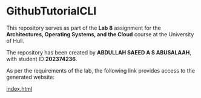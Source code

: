# GithubTutorialCLI

This repository serves as part of the **Lab 8** assignment for the **Architectures, Operating Systems, and the Cloud** course at the University of Hull. 

The repository has been created by **ABDULLAH SAEED A S ABUSALAAH**, with student ID **202374236**.

As per the requirements of the lab, the following link provides access to the generated website:

[index.html](./index.html)
